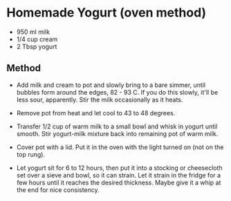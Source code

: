 # Homemade Yogurt (oven method)

- 950 ml milk
- 1/4 cup cream
- 2 Tbsp yogurt

## Method

- Add milk and cream to pot and slowly bring to a bare simmer, until bubbles form around the edges, 82 - 93 C. If you do this slowly, it'll be less sour, apparently. Stir the milk occasionally as it heats.

- Remove pot from heat and let cool to 43 to 48 degrees.

- Transfer 1/2 cup of warm milk to a small bowl and whisk in yogurt until smooth. Stir yogurt-milk mixture back into remaining pot of warm milk.

- Cover pot with a lid. Put it in the oven with the light turned on (not on the top rung).

- Let yogurt sit for 6 to 12 hours, then put it into a stocking or cheesecloth set over a sieve and bowl, so it can strain. Let it strain in the fridge for a few hours until it reaches the desired thickness. Maybe give it a whip at the end for nice consistency.
